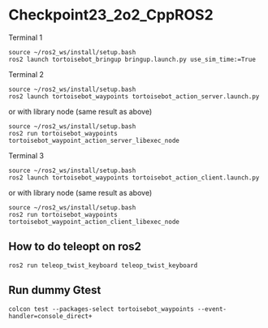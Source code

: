 # Checkpoint23_2o2_CppROS2

Terminal 1

```
source ~/ros2_ws/install/setup.bash
ros2 launch tortoisebot_bringup bringup.launch.py use_sim_time:=True
```

Terminal 2

```
source ~/ros2_ws/install/setup.bash
ros2 launch tortoisebot_waypoints tortoisebot_action_server.launch.py
```

or with library node (same result as above)

```
source ~/ros2_ws/install/setup.bash
ros2 run tortoisebot_waypoints tortoisebot_waypoint_action_server_libexec_node
```


Terminal 3

```
source ~/ros2_ws/install/setup.bash
ros2 launch tortoisebot_waypoints tortoisebot_action_client.launch.py
```

or with library node (same result as above)

```
source ~/ros2_ws/install/setup.bash
ros2 run tortoisebot_waypoints tortoisebot_waypoint_action_client_libexec_node
```


## How to do teleopt on ros2

```
ros2 run teleop_twist_keyboard teleop_twist_keyboard 
```

## Run dummy Gtest

```
colcon test --packages-select tortoisebot_waypoints --event-handler=console_direct+
```
